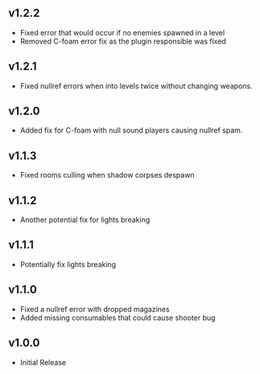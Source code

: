 ## v1.2.2

- Fixed error that would occur if no enemies spawned in a level
- Removed C-foam error fix as the plugin responsible was fixed

## v1.2.1

- Fixed nullref errors when into levels twice without changing weapons.

## v1.2.0

- Added fix for C-foam with null sound players causing nullref spam.

## v1.1.3

- Fixed rooms culling when shadow corpses despawn

## v1.1.2

- Another potential fix for lights breaking

## v1.1.1

- Potentially fix lights breaking

## v1.1.0

- Fixed a nullref error with dropped magazines
- Added missing consumables that could cause shooter bug

## v1.0.0

- Initial Release
